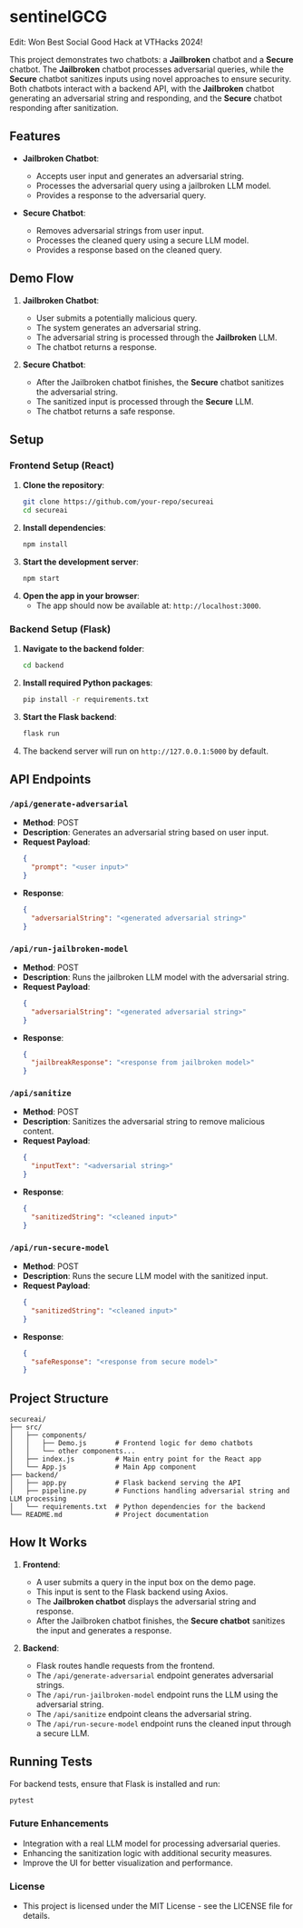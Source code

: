 # sentinelGCG

Edit: Won Best Social Good Hack at VTHacks 2024!

This project demonstrates two chatbots: a **Jailbroken** chatbot and a **Secure** chatbot. The **Jailbroken** chatbot processes adversarial queries, while the **Secure** chatbot sanitizes inputs using novel approaches to ensure security. Both chatbots interact with a backend API, with the **Jailbroken** chatbot generating an adversarial string and responding, and the **Secure** chatbot responding after sanitization.

## Features

- **Jailbroken Chatbot**:
  - Accepts user input and generates an adversarial string.
  - Processes the adversarial query using a jailbroken LLM model.
  - Provides a response to the adversarial query.
  
- **Secure Chatbot**:
  - Removes adversarial strings from user input.
  - Processes the cleaned query using a secure LLM model.
  - Provides a response based on the cleaned query.

## Demo Flow

1. **Jailbroken Chatbot**:
   - User submits a potentially malicious query.
   - The system generates an adversarial string.
   - The adversarial string is processed through the **Jailbroken** LLM.
   - The chatbot returns a response.
   
2. **Secure Chatbot**:
   - After the Jailbroken chatbot finishes, the **Secure** chatbot sanitizes the adversarial string.
   - The sanitized input is processed through the **Secure** LLM.
   - The chatbot returns a safe response.

## Setup

### Frontend Setup (React)

1. **Clone the repository**:
    ```bash
    git clone https://github.com/your-repo/secureai
    cd secureai
    ```
2. **Install dependencies**:
    ```bash
    npm install
    ```
3. **Start the development server**:
    ```bash
    npm start
    ```
4. **Open the app in your browser**:
   - The app should now be available at: `http://localhost:3000`.

### Backend Setup (Flask)

1. **Navigate to the backend folder**:
    ```bash
    cd backend
    ```
2. **Install required Python packages**:
    ```bash
    pip install -r requirements.txt
    ```
3. **Start the Flask backend**:
    ```bash
    flask run
    ```
4. The backend server will run on `http://127.0.0.1:5000` by default.

## API Endpoints

### `/api/generate-adversarial`

- **Method**: POST
- **Description**: Generates an adversarial string based on user input.
- **Request Payload**:
    ```json
    {
      "prompt": "<user input>"
    }
    ```
- **Response**:
    ```json
    {
      "adversarialString": "<generated adversarial string>"
    }
    ```

### `/api/run-jailbroken-model`

- **Method**: POST
- **Description**: Runs the jailbroken LLM model with the adversarial string.
- **Request Payload**:
    ```json
    {
      "adversarialString": "<generated adversarial string>"
    }
    ```
- **Response**:
    ```json
    {
      "jailbreakResponse": "<response from jailbroken model>"
    }
    ```

### `/api/sanitize`

- **Method**: POST
- **Description**: Sanitizes the adversarial string to remove malicious content.
- **Request Payload**:
    ```json
    {
      "inputText": "<adversarial string>"
    }
    ```
- **Response**:
    ```json
    {
      "sanitizedString": "<cleaned input>"
    }
    ```

### `/api/run-secure-model`

- **Method**: POST
- **Description**: Runs the secure LLM model with the sanitized input.
- **Request Payload**:
    ```json
    {
      "sanitizedString": "<cleaned input>"
    }
    ```
- **Response**:
    ```json
    {
      "safeResponse": "<response from secure model>"
    }
    ```

## Project Structure

```plaintext
secureai/
├── src/
│   ├── components/
│   │   ├── Demo.js       # Frontend logic for demo chatbots
│   │   └── other components...
│   ├── index.js          # Main entry point for the React app
│   └── App.js            # Main App component
├── backend/
│   ├── app.py            # Flask backend serving the API
│   ├── pipeline.py       # Functions handling adversarial string and LLM processing
│   └── requirements.txt  # Python dependencies for the backend
└── README.md             # Project documentation
```

## How It Works

1. **Frontend**: 
   - A user submits a query in the input box on the demo page.
   - This input is sent to the Flask backend using Axios.
   - The **Jailbroken chatbot** displays the adversarial string and response.
   - After the Jailbroken chatbot finishes, the **Secure chatbot** sanitizes the input and generates a response.

2. **Backend**: 
   - Flask routes handle requests from the frontend.
   - The `/api/generate-adversarial` endpoint generates adversarial strings.
   - The `/api/run-jailbroken-model` endpoint runs the LLM using the adversarial string.
   - The `/api/sanitize` endpoint cleans the adversarial string.
   - The `/api/run-secure-model` endpoint runs the cleaned input through a secure LLM.

## Running Tests

For backend tests, ensure that Flask is installed and run:
```bash
pytest
```

### Future Enhancements
   - Integration with a real LLM model for processing adversarial queries.
   - Enhancing the sanitization logic with additional security measures.
   - Improve the UI for better visualization and performance.

### License
   - This project is licensed under the MIT License - see the LICENSE file for details.


